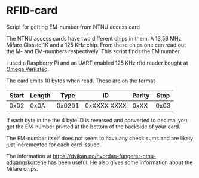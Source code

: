 # RFID-card
Script for getting EM-number from NTNU access card

The NTNU access cards have two different chips in them. A 13.56 MHz Mifare Classic 1K and a 125 KHz chip. From these chips one can read out the M- and EM-numbers respectively. This script finds the EM number.

I used a Raspberry Pi and an UART enabled 125 KHz rfid reader bought at [Omega Verksted](https://omegav.no). 

The card emits 10 bytes when read. These are on the format

| Start | Length | Type   | ID          | Parity | Stop |
|-------|--------|--------|-------------|--------|------|
| 0x02  | 0x0A   | 0x0201 | 0xXXXX XXXX | 0xXX   | 0x03 |

If each byte in the the 4 byte ID is reversed and converted to decimal you get the EM-number printed at the bottom of the backside of your card.

The EM-number itself does not seem to have any check sums and are likely just incremented for each card issued.


The information at https://dvikan.no/hvordan-fungerer-ntnu-adgangskortene has been useful. He also gives some information about the Mifare chips. 
